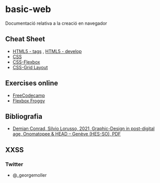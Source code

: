 # basic-web
Documentació relativa a la creació en navegador

## Cheat Sheet
* [HTML5 - tags](https://www.december.com/html/spec/HTML5-Cheat-Sheet.pdf) , [HTML5 - develop](https://html.com/wp-content/uploads/html-cheat-sheet.pdf)
* [CSS](https://cloud.netlifyusercontent.com/assets/344dbf88-fdf9-42bb-adb4-46f01eedd629/d7fb67af-5180-463d-b58a-bfd4a220d5d0/css3-cheat-sheet.pdf)
* [CSS-Flexbox](https://darekkay.com/flexbox-cheatsheet/flexbox-cheatsheet.pdf)
* [CSS-Grid Layout](http://logongas.es/lib/exe/fetch.php?media=clase:daw:diw:1eval:css_grid_layout_cheatsheet.pdf)

## Exercises online
* [FreeCodecamp](https://www.freecodecamp.org/)
* [Flexbox Froggy](https://flexboxfroggy.com/)

## Bibliografia
* [Demian Conrad, Silvio Lorusso, 2021, Graphic-Design in post-digital age, Onomatopee & HEAD – Genève (HES-SO), PDF](https://api.head-publishing.ch/uploads/GRAPHIC_DESIGN_IN_THE_POST_DIGITAL_AGE_d299efb5a0_d84e2e2e0a.pdf)

## XXSS
### Twitter
* @_georgemoller

